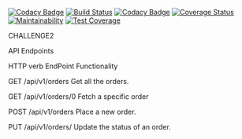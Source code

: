 [![Codacy Badge](https://api.codacy.com/project/badge/Grade/441712ba837443e1bcf5983fbf8d9ef4)](https://app.codacy.com/app/PeterCapo/challenge2?utm_source=github.com&utm_medium=referral&utm_content=PeterCapo/challenge2&utm_campaign=Badge_Grade_Dashboard)
[![Build Status](https://travis-ci.org/PeterCapo/challenge2.svg?branch=develop)](https://travis-ci.org/PeterCapo/challenge2)
[![Codacy Badge](https://api.codacy.com/project/badge/Grade/441712ba837443e1bcf5983fbf8d9ef4)](https://app.codacy.com/app/PeterCapo/challenge2?utm_source=github.com&utm_medium=referral&utm_content=PeterCapo/challenge2&utm_campaign=Badge_Grade_Settings)
[![Coverage Status](https://coveralls.io/repos/github/PeterCapo/challenge2/badge.svg)](https://coveralls.io/github/PeterCapo/challenge2)
[![Maintainability](https://api.codeclimate.com/v1/badges/3ed8671c4de83bbb17d8/maintainability)](https://codeclimate.com/github/PeterCapo/challenge2/maintainability) 
[![Test Coverage](https://api.codeclimate.com/v1/badges/3ed8671c4de83bbb17d8/test_coverage)](https://codeclimate.com/github/PeterCapo/challenge2/test_coverage)

CHALLENGE2

API Endpoints

HTTP verb      EndPoint	         Functionality

GET           /api/v1/orders	   Get all the orders.

GET           /api/v1/orders/0	 Fetch a specific order

POST          /api/v1/orders	    Place a new order.

PUT          /api/v1/orders/	    Update the status of an order.
